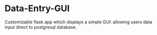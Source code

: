 # Data-Entry-GUI
Customizable flask app which displays a simple GUI: allowing users data input direct to postgresql database.

